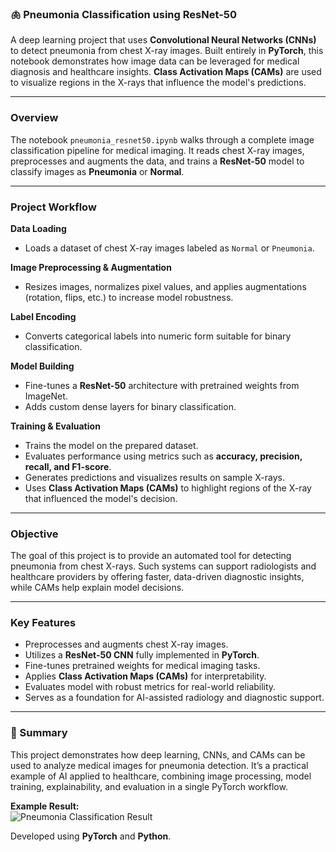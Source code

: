 ### 🫁 Pneumonia Classification using ResNet-50
A deep learning project that uses **Convolutional Neural Networks (CNNs)** to detect pneumonia from chest X-ray images. Built entirely in **PyTorch**, this notebook demonstrates how image data can be leveraged for medical diagnosis and healthcare insights. **Class Activation Maps (CAMs)** are used to visualize regions in the X-rays that influence the model's predictions.

---

### Overview
The notebook `pneumonia_resnet50.ipynb` walks through a complete image classification pipeline for medical imaging. It reads chest X-ray images, preprocesses and augments the data, and trains a **ResNet-50** model to classify images as **Pneumonia** or **Normal**.

---

### Project Workflow

**Data Loading**  
- Loads a dataset of chest X-ray images labeled as `Normal` or `Pneumonia`.

**Image Preprocessing & Augmentation**  
- Resizes images, normalizes pixel values, and applies augmentations (rotation, flips, etc.) to increase model robustness.

**Label Encoding**  
- Converts categorical labels into numeric form suitable for binary classification.

**Model Building**  
- Fine-tunes a **ResNet-50** architecture with pretrained weights from ImageNet.  
- Adds custom dense layers for binary classification.

**Training & Evaluation**  
- Trains the model on the prepared dataset.  
- Evaluates performance using metrics such as **accuracy, precision, recall, and F1-score**.  
- Generates predictions and visualizes results on sample X-rays.  
- Uses **Class Activation Maps (CAMs)** to highlight regions of the X-ray that influenced the model's decision.

---

### Objective
The goal of this project is to provide an automated tool for detecting pneumonia from chest X-rays. Such systems can support radiologists and healthcare providers by offering faster, data-driven diagnostic insights, while CAMs help explain model decisions.

---

### Key Features
- Preprocesses and augments chest X-ray images.  
- Utilizes a **ResNet-50 CNN** fully implemented in **PyTorch**.  
- Fine-tunes pretrained weights for medical imaging tasks.  
- Applies **Class Activation Maps (CAMs)** for interpretability.  
- Evaluates model with robust metrics for real-world reliability.  
- Serves as a foundation for AI-assisted radiology and diagnostic support.

---

### 💬 Summary
This project demonstrates how deep learning, CNNs, and CAMs can be used to analyze medical images for pneumonia detection. It’s a practical example of AI applied to healthcare, combining image processing, model training, explainability, and evaluation in a single PyTorch workflow.

**Example Result:**  
![Pneumonia Classification Result](PUT_YOUR_PNG_LINK_HERE)

Developed using **PyTorch** and **Python**.
